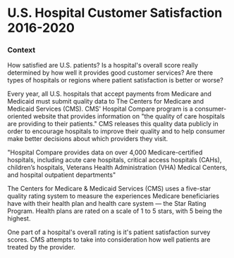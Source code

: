 # U.S. Hospital Customer Satisfaction 2016-2020

### Context
How satisfied are U.S. patients? Is a hospital's overall score really determined by how well it provides good customer services? Are there types of hospitals or regions where patient satisfaction is better or worse?

Every year, all U.S. hospitals that accept payments from Medicare and Medicaid must submit quality data to The Centers for Medicare and Medicaid Services (CMS). CMS' Hospital Compare program is a consumer-oriented website that provides information on "the quality of care hospitals are providing to their patients." CMS releases this quality data publicly in order to encourage hospitals to improve their quality and to help consumer make better decisions about which providers they visit.

"Hospital Compare provides data on over 4,000 Medicare-certified hospitals, including acute care hospitals, critical access hospitals (CAHs), children’s hospitals, Veterans Health Administration (VHA) Medical Centers, and hospital outpatient departments"

The Centers for Medicare & Medicaid Services (CMS) uses a five-star quality rating system to measure the experiences Medicare beneficiaries have with their health plan and health care system — the Star Rating Program. Health plans are rated on a scale of 1 to 5 stars, with 5 being the highest.

One part of a hospital's overall rating is it's patient satisfaction survey scores. CMS attempts to take into consideration how well patients are treated by the provider. 


